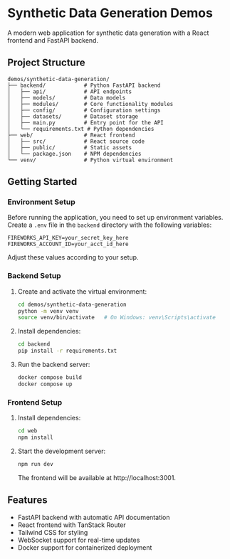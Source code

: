 # Synthetic Data Generation Demos

A modern web application for synthetic data generation with a React frontend and FastAPI backend.

## Project Structure

```
demos/synthetic-data-generation/
├── backend/            # Python FastAPI backend
│   ├── api/            # API endpoints
│   ├── models/         # Data models
│   ├── modules/        # Core functionality modules
│   ├── config/         # Configuration settings
│   ├── datasets/       # Dataset storage
│   ├── main.py         # Entry point for the API
│   └── requirements.txt # Python dependencies
├── web/                # React frontend
│   ├── src/            # React source code
│   ├── public/         # Static assets
│   └── package.json    # NPM dependencies
└── venv/               # Python virtual environment
```

## Getting Started

### Environment Setup

Before running the application, you need to set up environment variables. Create a `.env` file in the `backend` directory with the following variables:

```
FIREWORKS_API_KEY=your_secret_key_here
FIREWORKS_ACCOUNT_ID=your_acct_id_here
```

Adjust these values according to your setup.

### Backend Setup

1. Create and activate the virtual environment:
   ```bash
   cd demos/synthetic-data-generation
   python -m venv venv
   source venv/bin/activate   # On Windows: venv\Scripts\activate
   ```

2. Install dependencies:
   ```bash
   cd backend
   pip install -r requirements.txt
   ```

3. Run the backend server:
   ```bash
   docker compose build
   docker compose up
   ```

### Frontend Setup

1. Install dependencies:
   ```bash
   cd web
   npm install
   ```

2. Start the development server:
   ```bash
   npm run dev
   ```
   The frontend will be available at http://localhost:3001.

## Features

- FastAPI backend with automatic API documentation
- React frontend with TanStack Router
- Tailwind CSS for styling
- WebSocket support for real-time updates
- Docker support for containerized deployment
